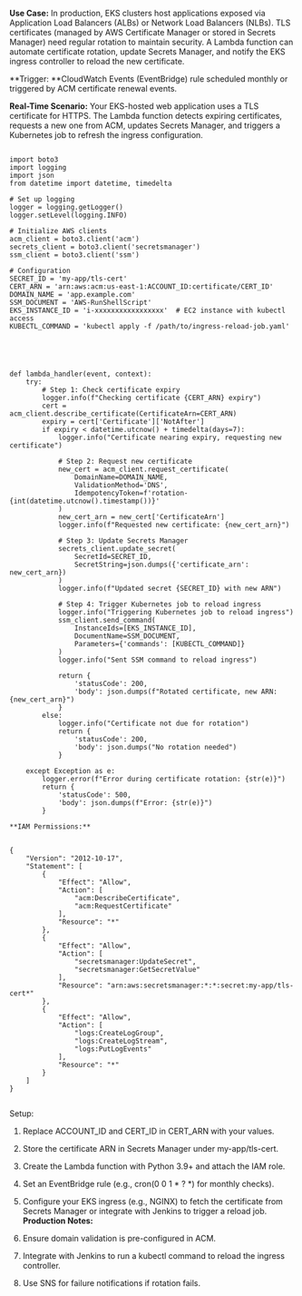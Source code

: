 **Use Case:** In production, EKS clusters host applications exposed via Application Load Balancers (ALBs) or Network Load Balancers (NLBs). TLS certificates (managed by AWS Certificate Manager or stored in Secrets Manager) need regular rotation to maintain security. A Lambda function can automate certificate rotation, update Secrets Manager, and notify the EKS ingress controller to reload the new certificate.

**Trigger: **CloudWatch Events (EventBridge) rule scheduled monthly or triggered by ACM certificate renewal events.

**Real-Time Scenario:** Your EKS-hosted web application uses a TLS certificate for HTTPS. The Lambda function detects expiring certificates, requests a new one from ACM, updates Secrets Manager, and triggers a Kubernetes job to refresh the ingress configuration.


```

import boto3
import logging
import json
from datetime import datetime, timedelta

# Set up logging
logger = logging.getLogger()
logger.setLevel(logging.INFO)

# Initialize AWS clients
acm_client = boto3.client('acm')
secrets_client = boto3.client('secretsmanager')
ssm_client = boto3.client('ssm')

# Configuration
SECRET_ID = 'my-app/tls-cert'
CERT_ARN = 'arn:aws:acm:us-east-1:ACCOUNT_ID:certificate/CERT_ID'
DOMAIN_NAME = 'app.example.com'
SSM_DOCUMENT = 'AWS-RunShellScript'
EKS_INSTANCE_ID = 'i-xxxxxxxxxxxxxxxxx'  # EC2 instance with kubectl access
KUBECTL_COMMAND = 'kubectl apply -f /path/to/ingress-reload-job.yaml'





def lambda_handler(event, context):
    try:
        # Step 1: Check certificate expiry
        logger.info(f"Checking certificate {CERT_ARN} expiry")
        cert = acm_client.describe_certificate(CertificateArn=CERT_ARN)
        expiry = cert['Certificate']['NotAfter']
        if expiry < datetime.utcnow() + timedelta(days=7):
            logger.info("Certificate nearing expiry, requesting new certificate")
            
            # Step 2: Request new certificate
            new_cert = acm_client.request_certificate(
                DomainName=DOMAIN_NAME,
                ValidationMethod='DNS',
                IdempotencyToken=f'rotation-{int(datetime.utcnow().timestamp())}'
            )
            new_cert_arn = new_cert['CertificateArn']
            logger.info(f"Requested new certificate: {new_cert_arn}")
            
            # Step 3: Update Secrets Manager
            secrets_client.update_secret(
                SecretId=SECRET_ID,
                SecretString=json.dumps({'certificate_arn': new_cert_arn})
            )
            logger.info(f"Updated secret {SECRET_ID} with new ARN")
            
            # Step 4: Trigger Kubernetes job to reload ingress
            logger.info("Triggering Kubernetes job to reload ingress")
            ssm_client.send_command(
                InstanceIds=[EKS_INSTANCE_ID],
                DocumentName=SSM_DOCUMENT,
                Parameters={'commands': [KUBECTL_COMMAND]}
            )
            logger.info("Sent SSM command to reload ingress")
            
            return {
                'statusCode': 200,
                'body': json.dumps(f"Rotated certificate, new ARN: {new_cert_arn}")
            }
        else:
            logger.info("Certificate not due for rotation")
            return {
                'statusCode': 200,
                'body': json.dumps("No rotation needed")
            }

    except Exception as e:
        logger.error(f"Error during certificate rotation: {str(e)}")
        return {
            'statusCode': 500,
            'body': json.dumps(f"Error: {str(e)}")
        }

**IAM Permissions:**


{
    "Version": "2012-10-17",
    "Statement": [
        {
            "Effect": "Allow",
            "Action": [
                "acm:DescribeCertificate",
                "acm:RequestCertificate"
            ],
            "Resource": "*"
        },
        {
            "Effect": "Allow",
            "Action": [
                "secretsmanager:UpdateSecret",
                "secretsmanager:GetSecretValue"
            ],
            "Resource": "arn:aws:secretsmanager:*:*:secret:my-app/tls-cert*"
        },
        {
            "Effect": "Allow",
            "Action": [
                "logs:CreateLogGroup",
                "logs:CreateLogStream",
                "logs:PutLogEvents"
            ],
            "Resource": "*"
        }
    ]
}


```

Setup:

1) Replace ACCOUNT_ID and CERT_ID in CERT_ARN with your values.
2) Store the certificate ARN in Secrets Manager under my-app/tls-cert.
3) Create the Lambda function with Python 3.9+ and attach the IAM role.
4) Set an EventBridge rule (e.g., cron(0 0 1 * ? *) for monthly checks).
5) Configure your EKS ingress (e.g., NGINX) to fetch the certificate from Secrets Manager or integrate with Jenkins to trigger a reload job.
**Production Notes:**

1) Ensure domain validation is pre-configured in ACM.
2) Integrate with Jenkins to run a kubectl command to reload the ingress controller.
3) Use SNS for failure notifications if rotation fails.
